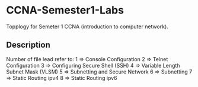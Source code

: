 # CCNA-Semester1-Labs
Topplogy for Semeter 1 CCNA (introduction to computer network).

## Description 

Number of file lead refer to:
1 => Console Configuration
2 => Telnet Configuration
3 => Configuring Secure Shell (SSH)
4 => Variable Length Subnet Mask (VLSM)
5 => Subnetting and Secure Network
6 => Subnetting
7 => Static Routing ipv4
8 => Static Routing ipv6
